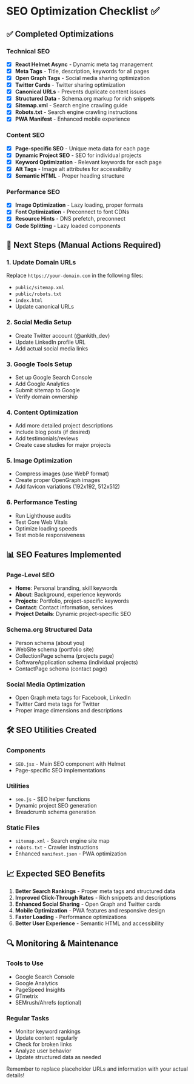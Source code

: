# SEO Optimization Checklist ✅

## ✅ Completed Optimizations

### Technical SEO
- [x] **React Helmet Async** - Dynamic meta tag management
- [x] **Meta Tags** - Title, description, keywords for all pages
- [x] **Open Graph Tags** - Social media sharing optimization
- [x] **Twitter Cards** - Twitter sharing optimization
- [x] **Canonical URLs** - Prevents duplicate content issues
- [x] **Structured Data** - Schema.org markup for rich snippets
- [x] **Sitemap.xml** - Search engine crawling guide
- [x] **Robots.txt** - Search engine crawling instructions
- [x] **PWA Manifest** - Enhanced mobile experience

### Content SEO
- [x] **Page-specific SEO** - Unique meta data for each page
- [x] **Dynamic Project SEO** - SEO for individual projects
- [x] **Keyword Optimization** - Relevant keywords for each page
- [x] **Alt Tags** - Image alt attributes for accessibility
- [x] **Semantic HTML** - Proper heading structure

### Performance SEO
- [x] **Image Optimization** - Lazy loading, proper formats
- [x] **Font Optimization** - Preconnect to font CDNs
- [x] **Resource Hints** - DNS prefetch, preconnect
- [x] **Code Splitting** - Lazy loaded components

## 🔄 Next Steps (Manual Actions Required)

### 1. Update Domain URLs
Replace `https://your-domain.com` in the following files:
- `public/sitemap.xml`
- `public/robots.txt` 
- `index.html`
- Update canonical URLs

### 2. Social Media Setup
- Create Twitter account (@ankith_dev)
- Update LinkedIn profile URL
- Add actual social media links

### 3. Google Tools Setup
- Set up Google Search Console
- Add Google Analytics
- Submit sitemap to Google
- Verify domain ownership

### 4. Content Optimization
- Add more detailed project descriptions
- Include blog posts (if desired)
- Add testimonials/reviews
- Create case studies for major projects

### 5. Image Optimization
- Compress images (use WebP format)
- Create proper OpenGraph images
- Add favicon variations (192x192, 512x512)

### 6. Performance Testing
- Run Lighthouse audits
- Test Core Web Vitals
- Optimize loading speeds
- Test mobile responsiveness

## 📊 SEO Features Implemented

### Page-Level SEO
- **Home**: Personal branding, skill keywords
- **About**: Background, experience keywords  
- **Projects**: Portfolio, project-specific keywords
- **Contact**: Contact information, services
- **Project Details**: Dynamic project-specific SEO

### Schema.org Structured Data
- Person schema (about you)
- WebSite schema (portfolio site)
- CollectionPage schema (projects page)
- SoftwareApplication schema (individual projects)
- ContactPage schema (contact page)

### Social Media Optimization
- Open Graph meta tags for Facebook, LinkedIn
- Twitter Card meta tags for Twitter
- Proper image dimensions and descriptions

## 🛠️ SEO Utilities Created

### Components
- `SEO.jsx` - Main SEO component with Helmet
- Page-specific SEO implementations

### Utilities  
- `seo.js` - SEO helper functions
- Dynamic project SEO generation
- Breadcrumb schema generation

### Static Files
- `sitemap.xml` - Search engine site map
- `robots.txt` - Crawler instructions
- Enhanced `manifest.json` - PWA optimization

## 📈 Expected SEO Benefits

1. **Better Search Rankings** - Proper meta tags and structured data
2. **Improved Click-Through Rates** - Rich snippets and descriptions
3. **Enhanced Social Sharing** - Open Graph and Twitter cards
4. **Mobile Optimization** - PWA features and responsive design
5. **Faster Loading** - Performance optimizations
6. **Better User Experience** - Semantic HTML and accessibility

## 🔍 Monitoring & Maintenance

### Tools to Use
- Google Search Console
- Google Analytics
- PageSpeed Insights
- GTmetrix
- SEMrush/Ahrefs (optional)

### Regular Tasks
- Monitor keyword rankings
- Update content regularly
- Check for broken links
- Analyze user behavior
- Update structured data as needed

Remember to replace placeholder URLs and information with your actual details!